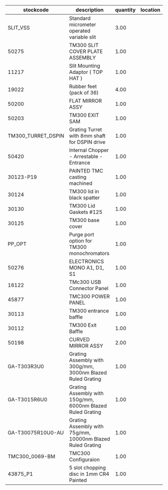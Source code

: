 |stockcode|description|quantity|location|
|---------|-----------|--------|--------|
|SLIT_VSS|Standard micrometer operated variable slit|3.00||
|50275|TM300 SLIT COVER PLATE ASSEMBLY|1.00||
|11217|Slit Mounting Adaptor ( TOP HAT )|1.00||
|19022|Rubber feet (pack of 36)|4.00||
|50200|FLAT MIRROR ASSY|1.00||
|50203|TM300 EXIT SAM|1.00||
|TM300_TURRET_DSPIN|Grating Turret with 8mm shaft for DSPIN drive|1.00||
|50420|Internal Chopper - Arrestable - Entrance|1.00||
|30123-P19|PAINTED TMC casting machined|1.00||
|30124|TM300 lid in black spatter|1.00||
|30130|TM300 Lid Gaskets #125|1.00||
|30125|TM300 base cover|1.00||
|PP_OPT|Purge port option for TM300 monochromators|1.00||
|50276|ELECTRONICS MONO A1, D1, S1|1.00||
|16122|TMc300 USB Connector Panel|1.00||
|45877|TMC300 POWER PANEL|1.00||
|30113|TM300 entrance baffle|1.00||
|30112|TM300 Exit Baffle|1.00||
|50198|CURVED MIRROR ASSY|2.00||
|GA-T303R3U0|Grating Assembly with 300g/mm, 3000nm Blazed Ruled Grating|1.00||
|GA-T3015R6U0|Grating Assembly with 150g/mm, 6000nm Blazed Ruled Grating|1.00||
|GA-T30075R10U0-AU|Grating Assembly with 75g/mm, 10000nm Blazed Ruled Grating|1.00||
|TMC300_0069-BM|TMC300 Configuraion|1.00||
|43875_P1|5 slot chopping disc in 1mm CR4 Painted|1.00||
